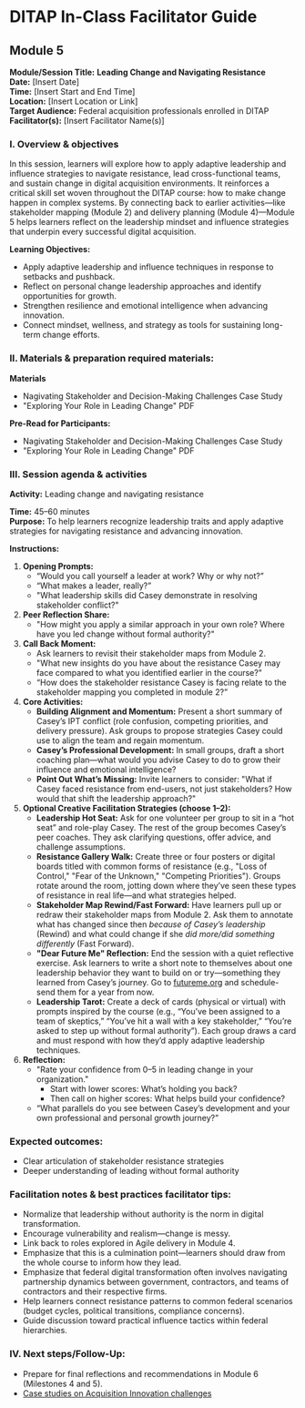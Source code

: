 # DITAP In-Class Facilitator Guide

## Module 5

**Module/Session Title:** **Leading Change and Navigating Resistance**  
**Date:** \[Insert Date\]  
**Time:** \[Insert Start and End Time\]  
**Location:** \[Insert Location or Link\]  
**Target Audience:** Federal acquisition professionals enrolled in DITAP  
**Facilitator(s):** \[Insert Facilitator Name(s)\]

### I. Overview & objectives

In this session, learners will explore how to apply adaptive leadership and influence strategies to navigate resistance, lead cross-functional teams, and sustain change in digital acquisition environments. It reinforces a critical skill set woven throughout the DITAP course: how to make change happen in complex systems. By connecting back to earlier activities—like stakeholder mapping (Module 2) and delivery planning (Module 4)—Module 5 helps learners reflect on the leadership mindset and influence strategies that underpin every successful digital acquisition.

**Learning Objectives:**

- Apply adaptive leadership and influence techniques in response to setbacks and pushback.
- Reflect on personal change leadership approaches and identify opportunities for growth.
- Strengthen resilience and emotional intelligence when advancing innovation.
- Connect mindset, wellness, and strategy as tools for sustaining long-term change efforts.

### II. Materials & preparation required materials:

**Materials**

- Nagivating Stakeholder and Decision-Making Challenges Case Study
- "Exploring Your Role in Leading Change" PDF

**Pre-Read for Participants:**

- Nagivating Stakeholder and Decision-Making Challenges Case Study
- "Exploring Your Role in Leading Change" PDF

### III. Session agenda & activities

**Activity:** Leading change and navigating resistance

**Time:** 45–60 minutes <br>
**Purpose:** To help learners recognize leadership traits and apply adaptive strategies for navigating resistance and advancing innovation.

**Instructions:**

1. **Opening Prompts:**
    - “Would you call yourself a leader at work? Why or why not?”
    - “What makes a leader, really?”
    - "What leadership skills did Casey demonstrate in resolving stakeholder conflict?"
2. **Peer Reflection Share:**
    - "How might you apply a similar approach in your own role? Where have you led change without formal authority?"
3. **Call Back Moment:**
    - Ask learners to revisit their stakeholder maps from Module 2.
    - "What new insights do you have about the resistance Casey may face compared to what you identified earlier in the course?"
    - “How does the stakeholder resistance Casey is facing relate to the stakeholder mapping you completed in module 2?”
4. **Core Activities:**
    - **Building Alignment and Momentum:** Present a short summary of Casey’s IPT conflict (role confusion, competing priorities, and delivery pressure). Ask groups to propose strategies Casey could use to align the team and regain momentum.
    - **Casey’s Professional Development:** In small groups, draft a short coaching plan—what would you advise Casey to do to grow their influence and emotional intelligence?
    - **Point Out What’s Missing:** Invite learners to consider: "What if Casey faced resistance from end-users, not just stakeholders? How would that shift the leadership approach?"
5. **Optional Creative Facilitation Strategies (choose 1–2):**
    - **Leadership Hot Seat:** Ask for one volunteer per group to sit in a “hot seat” and role-play Casey. The rest of the group becomes Casey’s peer coaches. They ask clarifying questions, offer advice, and challenge assumptions.
    - **Resistance Gallery Walk:** Create three or four posters or digital boards titled with common forms of resistance (e.g., "Loss of Control," "Fear of the Unknown," "Competing Priorities"). Groups rotate around the room, jotting down where they’ve seen these types of resistance in real life—and what strategies helped.
    - **Stakeholder Map Rewind/Fast Forward:** Have learners pull up or redraw their stakeholder maps from Module 2. Ask them to annotate what has changed since then _because of Casey’s leadership_ (Rewind) and what could change if she _did more/did something differently_ (Fast Forward).
    - **"Dear Future Me" Reflection:** End the session with a quiet reflective exercise. Ask learners to write a short note to themselves about one leadership behavior they want to build on or try—something they learned from Casey’s journey. Go to [futureme.org](http://futureme.org) and schedule-send them for a year from now.
    - **Leadership Tarot:** Create a deck of cards (physical or virtual) with prompts inspired by the course (e.g., “You’ve been assigned to a team of skeptics,” “You’ve hit a wall with a key stakeholder,” “You’re asked to step up without formal authority”). Each group draws a card and must respond with how they’d apply adaptive leadership techniques.
6. **Reflection:**
    - "Rate your confidence from 0–5 in leading change in your organization."
        - Start with lower scores: What’s holding you back?
        - Then call on higher scores: What helps build your confidence?
    - “What parallels do you see between Casey’s development and your own professional and personal growth journey?”

### Expected outcomes:

- Clear articulation of stakeholder resistance strategies
- Deeper understanding of leading without formal authority

### Facilitation notes & best practices facilitator tips:

- Normalize that leadership without authority is the norm in digital transformation.
- Encourage vulnerability and realism—change is messy.
- Link back to roles explored in Agile delivery in Module 4.
- Emphasize that this is a culmination point—learners should draw from the whole course to inform how they lead.
- Emphasize that federal digital transformation often involves navigating partnership dynamics between government, contractors, and teams of contractors and their respective firms.
- Help learners connect resistance patterns to common federal scenarios (budget cycles, political transitions, compliance concerns).
- Guide discussion toward practical influence tactics within federal hierarchies.

### IV. Next steps/Follow-Up:

- Prepare for final reflections and recommendations in Module 6 (Milestones 4 and 5).
- [Case studies on Acquisition Innovation challenges](https://acquisitiongateway.gov/additional-resources/resources/4173?\_a%5Eg_nid=252)
